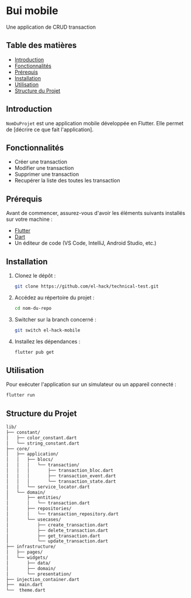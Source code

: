 # Bui mobile

Une application de CRUD transaction

## Table des matières

- [Introduction](#introduction)
- [Fonctionnalités](#fonctionnalités)
- [Prérequis](#prérequis)
- [Installation](#installation)
- [Utilisation](#utilisation)
- [Structure du Projet](#structure-du-projet)

## Introduction

`NomDuProjet` est une application mobile développée en Flutter. Elle permet de [décrire ce que fait l'application].

## Fonctionnalités

- Créer une transaction
- Modifier une transaction
- Supprimer une transaction
- Recupérer la liste des toutes les transaction

## Prérequis

Avant de commencer, assurez-vous d'avoir les éléments suivants installés sur votre machine :

- [Flutter](https://flutter.dev/docs/get-started/install)
- [Dart](https://dart.dev/get-dart)
- Un éditeur de code (VS Code, IntelliJ, Android Studio, etc.)

## Installation

1. Clonez le dépôt :

    ```bash
    git clone https://github.com/el-hack/technical-test.git
    ```

2. Accédez au répertoire du projet :

    ```bash
    cd nom-du-repo
    ```

3. Switcher sur la branch concerné :

    ```bash
    git switch el-hack-mobile
    ```

3. Installez les dépendances :

    ```bash
    flutter pub get
    ```

## Utilisation

Pour exécuter l'application sur un simulateur ou un appareil connecté :

```bash
flutter run
```


## Structure du Projet

```bash
lib/
├── constant/
│   ├── color_constant.dart
│   └── string_constant.dart
├── core/
│   ├── application/
│   │   ├── blocs/
│   │   │   └── transaction/
│   │   │       ├── transaction_bloc.dart
│   │   │       ├── transaction_event.dart
│   │   │       └── transaction_state.dart
│   │   └── service_locator.dart
│   └── domain/
│       ├── entities/
│       │   └── transaction.dart
│       ├── repositories/
│       │   └── transaction_repository.dart
│       └── usecases/
│           ├── create_transaction.dart
│           ├── delete_transaction.dart
│           ├── get_transaction.dart
│           └── update_transaction.dart
├── infrastructure/
│   ├── pages/
│   └── widgets/
│       ├── data/
│       ├── domain/
│       └── presentation/
├── injection_container.dart
├──  main.dart
└──  theme.dart

```
